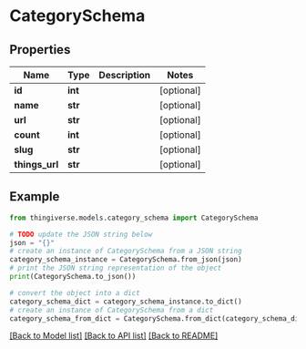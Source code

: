 # CategorySchema


## Properties

Name | Type | Description | Notes
------------ | ------------- | ------------- | -------------
**id** | **int** |  | [optional] 
**name** | **str** |  | [optional] 
**url** | **str** |  | [optional] 
**count** | **int** |  | [optional] 
**slug** | **str** |  | [optional] 
**things_url** | **str** |  | [optional] 

## Example

```python
from thingiverse.models.category_schema import CategorySchema

# TODO update the JSON string below
json = "{}"
# create an instance of CategorySchema from a JSON string
category_schema_instance = CategorySchema.from_json(json)
# print the JSON string representation of the object
print(CategorySchema.to_json())

# convert the object into a dict
category_schema_dict = category_schema_instance.to_dict()
# create an instance of CategorySchema from a dict
category_schema_from_dict = CategorySchema.from_dict(category_schema_dict)
```
[[Back to Model list]](../README.md#documentation-for-models) [[Back to API list]](../README.md#documentation-for-api-endpoints) [[Back to README]](../README.md)


